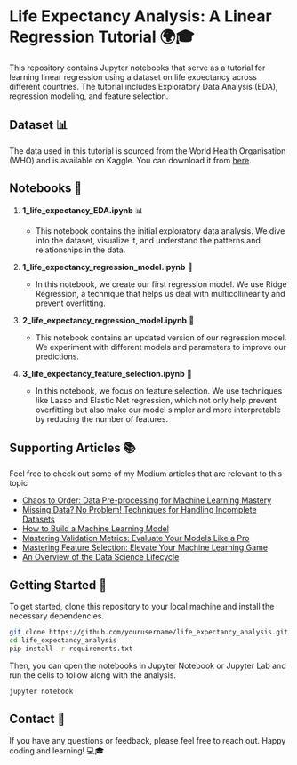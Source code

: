 # Life Expectancy Analysis: A Linear Regression Tutorial 🌍🎓

This repository contains Jupyter notebooks that serve as a tutorial for learning linear regression using a dataset on life expectancy across different countries. The tutorial includes Exploratory Data Analysis (EDA), regression modeling, and feature selection. 

## Dataset 📊

The data used in this tutorial is sourced from the World Health Organisation (WHO) and is available on Kaggle. You can download it from [here](https://www.kaggle.com/datasets/kumarajarshi/life-expectancy-who?resource=download).

## Notebooks 📓

1. **1_life_expectancy_EDA.ipynb** 📊
    - This notebook contains the initial exploratory data analysis. We dive into the dataset, visualize it, and understand the patterns and relationships in the data.

2. **1_life_expectancy_regression_model.ipynb** 🧮
    - In this notebook, we create our first regression model. We use Ridge Regression, a technique that helps us deal with multicollinearity and prevent overfitting. 

3. **2_life_expectancy_regression_model.ipynb** 🧮
    - This notebook contains an updated version of our regression model. We experiment with different models and parameters to improve our predictions.

4. **3_life_expectancy_feature_selection.ipynb** 🎯
    - In this notebook, we focus on feature selection. We use techniques like Lasso and Elastic Net regression, which not only help prevent overfitting but also make our model simpler and more interpretable by reducing the number of features.

## Supporting Articles 📚

Feel free to check out some of my Medium articles that are relevant to this topic

- [Chaos to Order: Data Pre-processing for Machine Learning Mastery](https://medium.com/@h.jurza/chaos-to-order-data-pre-processing-for-machine-learning-mastery-9921345ba7d0)
- [Missing Data? No Problem! Techniques for Handling Incomplete Datasets](https://medium.com/@h.jurza/missing-data-no-problem-techniques-for-handling-incomplete-datasets-2a1e48118445)
- [How to Build a Machine Learning Model](https://medium.com/@h.jurza/how-to-build-a-machine-learning-model-ab8baf9e5dd8)
- [Mastering Validation Metrics: Evaluate Your Models Like a Pro](https://medium.com/@h.jurza/mastering-validation-metrics-evaluate-your-models-like-a-pro-4fda25abe3cb)
- [Mastering Feature Selection: Elevate Your Machine Learning Game](https://medium.com/@h.jurza/mastering-feature-selection-elevate-your-machine-learning-game-a70a52b6f243)
- [An Overview of the Data Science Lifecycle](https://medium.com/@h.jurza/an-overview-of-the-data-science-lifecycle-72b3e082296)

## Getting Started 🚀

To get started, clone this repository to your local machine and install the necessary dependencies.

```bash
git clone https://github.com/yourusername/life_expectancy_analysis.git
cd life_expectancy_analysis
pip install -r requirements.txt
```

Then, you can open the notebooks in Jupyter Notebook or Jupyter Lab and run the cells to follow along with the analysis.

```bash
jupyter notebook
```

## Contact 📧

If you have any questions or feedback, please feel free to reach out. Happy coding and learning! 💻🎓

